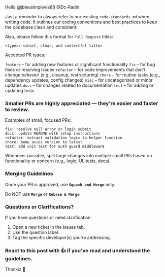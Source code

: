 Hello @jbleesimplevia88 @Dc-Radin

Just a reminder to always refer to our existing `code-standards.md` when writing code. It outlines our coding conventions and best practices to keep the codebase clean and consistent.

Also, please follow this format for `Pull Request` titles:

```
<type>: <short, clear, and contextful title>
```

Accepted PR types:

`feature` – for adding new features or significant functionality
`fix` – for bug fixes or resolving issues
`refactor` – for code improvements that don't change behavior (e.g., cleanup, restructuring)
`chore` – for routine tasks (e.g., dependency updates, config changes)
`misc` – for uncategorized or minor updates
`docs` – for changes related to documentation
`test` – for adding or updating tests

### Smaller PRs are highly appreciated — they're easier and faster to review.

Examples of small, focused PRs:

```
fix: resolve null error on login submit
docs: update README with setup instructions
refactor: extract validation logic to helper function
chore: bump axios version to latest
test: add unit test for auth guard middleware
```

Whenever possible, split large changes into multiple small PRs based on functionality or concern (e.g., logic, UI, tests, docs).

### Merging Guidelines

Once your PR is approved, use **`Squash and Merge`** only.

Do NOT use **`Merge`** or **`Rebase & Merge`**

### Questions or Clarifications?

If you have questions or need clarification:

1. Open a new ticket in the Issues tab.
2. Use the question label.
3. Tag the specific developer(s) you're addressing.

### React to this post with 👍 if you’ve read and understood the guidelines.

Thanks! 🙌
